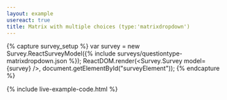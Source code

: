 ```yaml
---
layout: example
usereact: true
title: Matrix with multiple choices (type:'matrixdropdown')
---
```

{% capture survey_setup %}
var survey = new Survey.ReactSurveyModel({% include surveys/questiontype-matrixdropdown.json %});
ReactDOM.render(<Survey.Survey model={survey} />, document.getElementById("surveyElement"));
{% endcapture %}

{% include live-example-code.html %}

